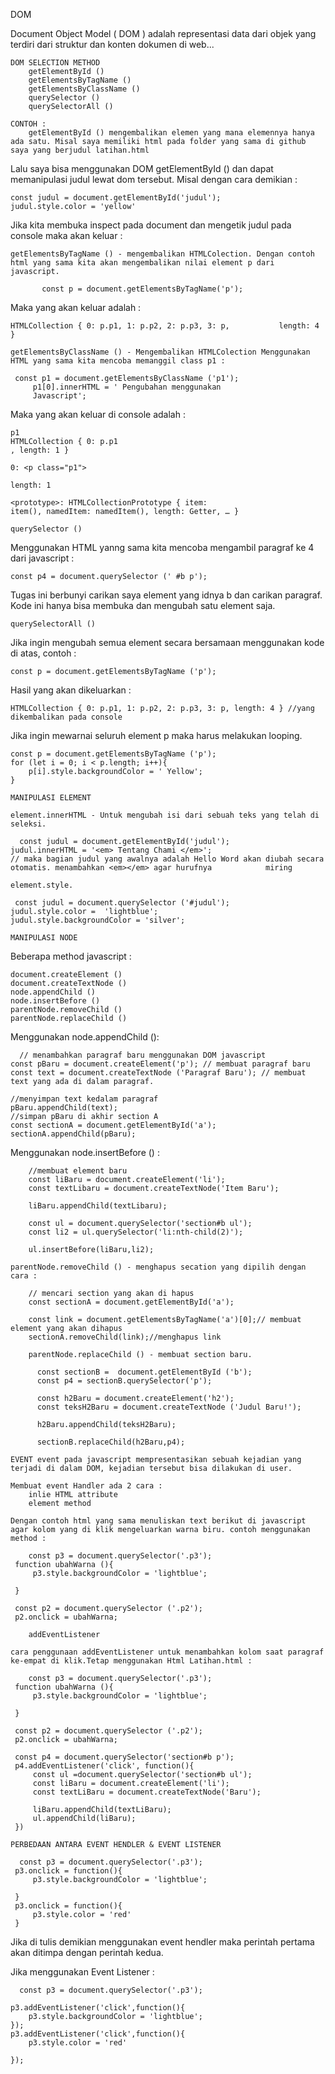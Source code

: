 DOM

Document Object Model ( DOM ) adalah representasi data dari objek yang terdiri dari struktur dan konten dokumen di web...

    DOM SELECTION METHOD
        getElementById ()
        getElementsByTagName ()
        getElementsByClassName ()
        querySelector ()
        querySelectorAll ()

    CONTOH :
        getElementById () mengembalikan elemen yang mana elemennya hanya ada satu. Misal saya memiliki html pada folder yang sama di github saya yang berjudul latihan.html

Lalu saya bisa menggunakan DOM getElementById () dan dapat memanipulasi judul lewat dom tersebut. Misal dengan cara demikian :

	const judul = document.getElementById('judul');
	judul.style.color = 'yellow'

Jika kita membuka inspect pada document dan mengetik judul pada console maka akan keluar :

    getElementsByTagName () - mengembalikan HTMLColection. Dengan contoh html yang sama kita akan mengembalikan nilai element p dari javascript.

           const p = document.getElementsByTagName('p');

Maka yang akan keluar adalah :

	HTMLCollection { 0: p.p1, 1: p.p2, 2: p.p3, 3: p, 			length: 4 }

    getElementsByClassName () - Mengembalikan HTMLColection Menggunakan HTML yang sama kita mencoba memanggil class p1 :

     const p1 = document.getElementsByClassName ('p1');
         p1[0].innerHTML = ' Pengubahan menggunakan
         Javascript';

Maka yang akan keluar di console adalah :

	p1
	HTMLCollection { 0: p.p1
	, length: 1 }
	​
	0: <p class="p1">
	​
	length: 1
	​
	<prototype>: HTMLCollectionPrototype { item: 	
	item(), namedItem: namedItem(), length: Getter, … }

    querySelector ()

Menggunakan HTML yanng sama kita mencoba mengambil paragraf ke 4 dari javascript :

	const p4 = document.querySelector (' #b p');

Tugas ini berbunyi carikan saya element yang idnya b dan carikan paragraf. Kode ini hanya bisa membuka dan mengubah satu element saja.

    querySelectorAll ()

Jika ingin mengubah semua element secara bersamaan menggunakan kode di atas, contoh :

	const p = document.getElementsByTagName ('p');

Hasil yang akan dikeluarkan :

	HTMLCollection { 0: p.p1, 1: p.p2, 2: p.p3, 3: p, length: 4 } //yang dikembalikan pada console

Jika ingin mewarnai seluruh element p maka harus melakukan looping.

	const p = document.getElementsByTagName ('p');
	for (let i = 0; i < p.length; i++){
	    p[i].style.backgroundColor = ' Yellow';
	}

    MANIPULASI ELEMENT

    element.innerHTML - Untuk mengubah isi dari sebuah teks yang telah di seleksi.

      const judul = document.getElementById('judul');
    judul.innerHTML = '<em> Tentang Chami </em>';
    // maka bagian judul yang awalnya adalah Hello Word akan diubah secara otomatis. menambahkan <em></em> agar hurufnya 			miring

    element.style.

     const judul = document.querySelector ('#judul');
    judul.style.color =  'lightblue';
    judul.style.backgroundColor = 'silver';

    MANIPULASI NODE

Beberapa method javascript :

    document.createElement ()
    document.createTextNode ()
    node.appendChild ()
    node.insertBefore ()
    parentNode.removeChild ()
    parentNode.replaceChild ()

Menggunakan node.appendChild ():

	  // menambahkan paragraf baru menggunakan DOM javascript 
	const pBaru = document.createElement('p'); // membuat paragraf baru
	const text = document.createTextNode ('Paragraf Baru'); // membuat text yang ada di dalam paragraf.

	//menyimpan text kedalam paragraf 
	pBaru.appendChild(text);
	//simpan pBaru di akhir section A
	const sectionA = document.getElementById('a');
	sectionA.appendChild(pBaru); 

Menggunakan node.insertBefore () :

		//membuat element baru
		const liBaru = document.createElement('li');
		const textLibaru = document.createTextNode('Item Baru');

		liBaru.appendChild(textLibaru);

		const ul = document.querySelector('section#b ul');
		const li2 = ul.querySelector('li:nth-child(2)');

		ul.insertBefore(liBaru,li2);

    parentNode.removeChild () - menghapus secation yang dipilih dengan cara :

    	// mencari section yang akan di hapus
    	const sectionA = document.getElementById('a');

    	const link = document.getElementsByTagName('a')[0];// membuat element yang akan dihapus
    	sectionA.removeChild(link);//menghapus link

        parentNode.replaceChild () - membuat section baru.

          const sectionB =  document.getElementById ('b');
          const p4 = sectionB.querySelector('p');

          const h2Baru = document.createElement('h2');
          const teksH2Baru = document.createTextNode ('Judul Baru!');

          h2Baru.appendChild(teksH2Baru);

          sectionB.replaceChild(h2Baru,p4);

    EVENT event pada javascript mempresentasikan sebuah kejadian yang terjadi di dalam DOM, kejadian tersebut bisa dilakukan di user.

    Membuat event Handler ada 2 cara :
        inlie HTML attribute
        element method

    Dengan contoh html yang sama menuliskan text berikut di javascript agar kolom yang di klik mengeluarkan warna biru. contoh menggunakan method :

        const p3 = document.querySelector('.p3');
     function ubahWarna (){
         p3.style.backgroundColor = 'lightblue';

     }

     const p2 = document.querySelector ('.p2');
     p2.onclick = ubahWarna;

        addEventListener

    cara penggunaan addEventListener untuk menambahkan kolom saat paragraf ke-empat di klik.Tetap menggunakan Html Latihan.html :

        const p3 = document.querySelector('.p3');
     function ubahWarna (){
         p3.style.backgroundColor = 'lightblue';

     }

     const p2 = document.querySelector ('.p2');
     p2.onclick = ubahWarna;

     const p4 = document.querySelector('section#b p');
     p4.addEventListener('click', function(){
         const ul =document.querySelector('section#b ul');
         const liBaru = document.createElement('li');
         const textLiBaru = document.createTextNode('Baru');
         
         liBaru.appendChild(textLiBaru);
         ul.appendChild(liBaru);
     })

    PERBEDAAN ANTARA EVENT HENDLER & EVENT LISTENER

      const p3 = document.querySelector('.p3');
     p3.onclick = function(){
         p3.style.backgroundColor = 'lightblue';

     }
     p3.onclick = function(){
         p3.style.color = 'red'
     }

Jika di tulis demikian menggunakan event hendler maka perintah pertama akan ditimpa dengan perintah kedua.

Jika menggunakan Event Listener :

	  const p3 = document.querySelector('.p3');

	p3.addEventListener('click',function(){
	    p3.style.backgroundColor = 'lightblue';
	});
	p3.addEventListener('click',function(){
		p3.style.color = 'red'

	});

